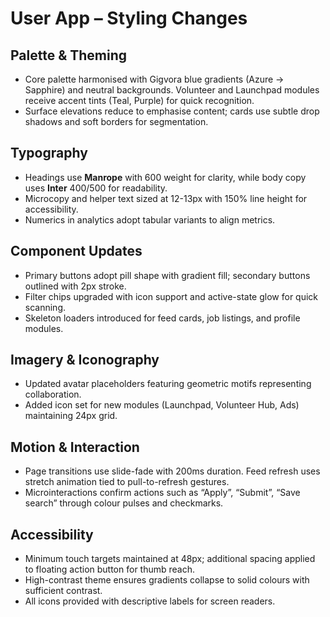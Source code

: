 # User App – Styling Changes

## Palette & Theming
- Core palette harmonised with Gigvora blue gradients (Azure → Sapphire) and neutral backgrounds. Volunteer and Launchpad modules receive accent tints (Teal, Purple) for quick recognition.
- Surface elevations reduce to emphasise content; cards use subtle drop shadows and soft borders for segmentation.

## Typography
- Headings use **Manrope** with 600 weight for clarity, while body copy uses **Inter** 400/500 for readability.
- Microcopy and helper text sized at 12-13px with 150% line height for accessibility.
- Numerics in analytics adopt tabular variants to align metrics.

## Component Updates
- Primary buttons adopt pill shape with gradient fill; secondary buttons outlined with 2px stroke.
- Filter chips upgraded with icon support and active-state glow for quick scanning.
- Skeleton loaders introduced for feed cards, job listings, and profile modules.

## Imagery & Iconography
- Updated avatar placeholders featuring geometric motifs representing collaboration.
- Added icon set for new modules (Launchpad, Volunteer Hub, Ads) maintaining 24px grid.

## Motion & Interaction
- Page transitions use slide-fade with 200ms duration. Feed refresh uses stretch animation tied to pull-to-refresh gestures.
- Microinteractions confirm actions such as “Apply”, “Submit”, “Save search” through colour pulses and checkmarks.

## Accessibility
- Minimum touch targets maintained at 48px; additional spacing applied to floating action button for thumb reach.
- High-contrast theme ensures gradients collapse to solid colours with sufficient contrast.
- All icons provided with descriptive labels for screen readers.

